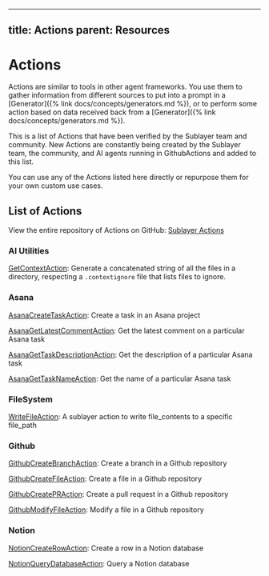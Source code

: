 
---
title: Actions
parent: Resources
---

# Actions

Actions are similar to tools in other agent frameworks. You use them to gather
information from different sources to put into a prompt in a [Generator]({% link docs/concepts/generators.md %}), or to perform some
action based on data received back from a [Generator]({% link docs/concepts/generators.md %}).

This is a list of Actions that have been verified by the Sublayer team and
community. New Actions are constantly being created by the Sublayer team, the community,
and AI agents running in GithubActions and added to this list.

You can use any of the Actions listed here directly or repurpose them for your
own custom use cases.

## List of Actions
View the entire repository of Actions on GitHub: [Sublayer Actions](https://github.com/sublayerapp/sublayer_actions)

### AI Utilities

[GetContextAction](https://github.com/sublayerapp/sublayer_actions/blob/bf60fd87242ae7ab13ad544bc2e22a10c4ee2750/AI_Utilities/get_context_action.rb): Generate a concatenated string of all the files in a directory, respecting a `.contextignore` file that lists files to ignore.

### Asana

[AsanaCreateTaskAction](https://github.com/sublayerapp/sublayer_actions/blob/bf60fd87242ae7ab13ad544bc2e22a10c4ee2750/Asana/asana_create_task_action.rb): Create a task in an Asana project

[AsanaGetLatestCommentAction](https://github.com/sublayerapp/sublayer_actions/blob/bf60fd87242ae7ab13ad544bc2e22a10c4ee2750/Asana/asana_get_latest_comment_action.rb): Get the latest comment on a particular Asana task

[AsanaGetTaskDescriptionAction](https://github.com/sublayerapp/sublayer_actions/blob/bf60fd87242ae7ab13ad544bc2e22a10c4ee2750/Asana/asana_get_task_description_action.rb): Get the description of a particular Asana task

[AsanaGetTaskNameAction](https://github.com/sublayerapp/sublayer_actions/blob/bf60fd87242ae7ab13ad544bc2e22a10c4ee2750/Asana/asana_get_task_name_action.rb): Get the name of a particular Asana task

### FileSystem

[WriteFileAction](https://github.com/sublayerapp/sublayer_actions/blob/main/FileSystem/write_file_action.rb): A sublayer action to write file_contents to a specific file_path

### Github

[GithubCreateBranchAction](https://github.com/sublayerapp/sublayer_actions/blob/bf60fd87242ae7ab13ad544bc2e22a10c4ee2750/Github/github_create_branch_action.rb): Create a branch in a Github repository

[GithubCreateFileAction](https://github.com/sublayerapp/sublayer_actions/blob/bf60fd87242ae7ab13ad544bc2e22a10c4ee2750/Github/github_create_file_action.rb): Create a file in a Github repository

[GithubCreatePRAction](https://github.com/sublayerapp/sublayer_actions/blob/bf60fd87242ae7ab13ad544bc2e22a10c4ee2750/Github/github_create_pr_action.rb): Create a pull request in a Github repository

[GithubModifyFileAction](https://github.com/sublayerapp/sublayer_actions/blob/bf60fd87242ae7ab13ad544bc2e22a10c4ee2750/Github/github_modify_file_action.rb): Modify a file in a Github repository

### Notion

[NotionCreateRowAction](https://github.com/sublayerapp/sublayer_actions/blob/bf60fd87242ae7ab13ad544bc2e22a10c4ee2750/Notion/notion_create_row_action.rb): Create a row in a Notion database

[NotionQueryDatabaseAction](https://github.com/sublayerapp/sublayer_actions/blob/bf60fd87242ae7ab13ad544bc2e22a10c4ee2750/Notion/notion_query_database_action.rb): Query a Notion database
